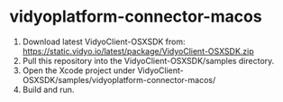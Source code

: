 # vidyoplatform-connector-macos

1. Download latest VidyoClient-OSXSDK from: https://static.vidyo.io/latest/package/VidyoClient-OSXSDK.zip<br/>
2. Pull this repository into the VidyoClient-OSXSDK/samples directory.<br/>
3. Open the Xcode project under VidyoClient-OSXSDK/samples/vidyoplatform-connector-macos/<br/>
4. Build and run.
